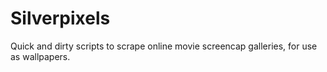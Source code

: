# Silverpixels
Quick and dirty scripts to scrape online movie screencap galleries, for use as wallpapers.
